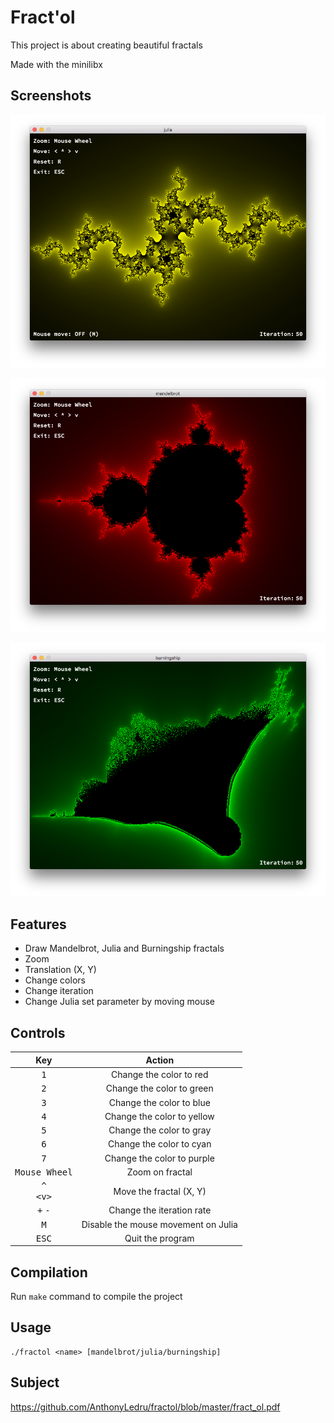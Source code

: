 # Fract'ol

This project is about creating beautiful fractals

Made with the minilibx

## Screenshots

![alt text](https://github.com/AnthonyLedru/fractol/blob/master/screenshots/julia.png)

![alt text](https://github.com/AnthonyLedru/fractol/blob/master/screenshots/mandelbrot.png)

![alt text](https://github.com/AnthonyLedru/fractol/blob/master/screenshots/burningship.png)

## Features

- Draw Mandelbrot, Julia and Burningship fractals
- Zoom
- Translation (X, Y)
- Change colors
- Change iteration
- Change Julia set parameter by moving mouse

## Controls

Key|Action|
:-:|:-------------------------------------------------:
<kbd>1</kbd>|Change the color to red
<kbd>2</kbd>|Change the color to green
<kbd>3</kbd>|Change the color to blue
<kbd>4</kbd>|Change the color to yellow
<kbd>5</kbd>|Change the color to gray
<kbd>6</kbd>|Change the color to cyan
<kbd>7</kbd>|Change the color to purple
<kbd>Mouse Wheel</kbd>|Zoom on fractal
<kbd>^</kbd><br><kbd><</kbd><kbd>v</kbd><kbd>></kbd>|Move the fractal (X, Y)
<kbd>+</kbd> <kbd>-</kbd>|Change the iteration rate
<kbd>M</kbd>|Disable the mouse movement on Julia
<kbd>ESC</kbd>|Quit the program

## Compilation

Run `make` command to compile the project

## Usage

```
./fractol <name> [mandelbrot/julia/burningship]
```

## Subject 
 
https://github.com/AnthonyLedru/fractol/blob/master/fract_ol.pdf
